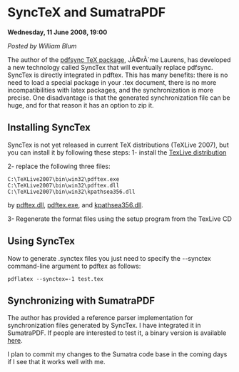 <script type="text/javascript">
var metadata = { 
    entryId : 'entry080612-040012',
    publishDate : 'Wed, 21 Oct 2015 17:53:16 +0000',
    postDate : '2008-06-12 02:00:12',
    legacyViews : 51386, // as of Oct 30th 2015
    relatedLink : 'http://blog.kowalczyk.info/forum_sumatra/topic.php?TopicId=908&amp;Posts=4'
};
</script>

# SyncTeX and SumatraPDF 

**Wednesday, 11 June 2008, 19:00**

_Posted by William Blum_


The author of the [pdfsync TeX package](http://itexmac.sourceforge.net/), JÃ©rÃ´me Laurens, has developed a new technology called SyncTex that will eventually replace pdfsync. SyncTex is directly integrated in pdftex. This has many benefits: there is no need to load a special package in your .tex document, there is no more incompatibilities with latex packages, and the synchronization is more precise. One disadvantage is that the generated synchronization file can be huge, and for that reason it has an option to zip it.

## Installing SyncTex

SyncTex is not yet released in current TeX distributions (TeXLive 2007), but you can install it by following these steps:
1- install the [TexLive distribution](http://www.tug.org/texlive/)

2- replace the following three files:

```batch
C:\TeXLive2007\bin\win32\pdftex.exe
C:\TeXLive2007\bin\win32\pdftex.dll
C:\TeXLive2007\bin\win32\kpathsea356.dll
```

by
[pdftex.dll](http://www.tug.org/svn/texlive/trunk/Master/bin/win32/pdftex.dll), 
[pdftex.exe](http://www.tug.org/svn/texlive/trunk/Master/bin/win32/pdftex.exe), and
[kpathsea356.dll](http://www.tug.org/svn/texlive/trunk/Master/bin/win32/kpathsea356.dll).

3- Regenerate the format files using the setup program from the TexLive CD


## Using SyncTex

Now to generate .synctex files you just need to specify the --synctex command-line argument to pdftex as follows:

```batch
pdflatex --synctex=-1 test.tex
```

## Synchronizing with SumatraPDF

The author has provided a reference parser implementation for synchronization files generated by SyncTex. I have integrated it in SumatraPDF. If people are interested to test it, a binary version is available [here](http://william.famille-blum.org/software/sumatra/SumatraPDF-sync.exe).

I plan to commit my changes to the Sumatra code base in the coming days if I see that it works well with me.
